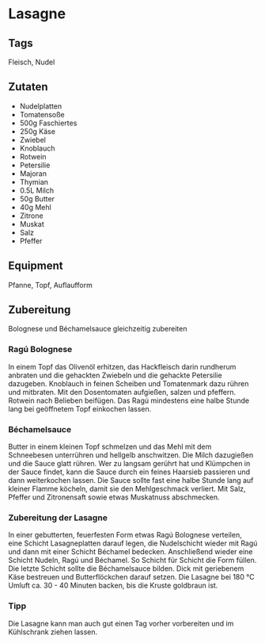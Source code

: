 # Lasagne

## Tags

Fleisch, Nudel

## Zutaten

- Nudelplatten
- Tomatensoße
- 500g Faschiertes
- 250g Käse
- Zwiebel
- Knoblauch
- Rotwein
- Petersilie
- Majoran
- Thymian
- 0.5L Milch
- 50g Butter
- 40g Mehl
- Zitrone
- Muskat
- Salz
- Pfeffer

## Equipment

Pfanne, Topf, Auflaufform

## Zubereitung

Bolognese und Béchamelsauce gleichzeitig zubereiten

### Ragú Bolognese

In einem Topf das Olivenöl erhitzen, das Hackfleisch darin rundherum anbraten und die gehackten Zwiebeln und die gehackte Petersilie dazugeben.
Knoblauch in feinen Scheiben und Tomatenmark dazu rühren und mitbraten.
Mit den Dosentomaten aufgießen, salzen und pfeffern. Rotwein nach Belieben beifügen.
Das Ragú mindestens eine halbe Stunde lang bei geöffnetem Topf einkochen lassen.

### Béchamelsauce

Butter in einem kleinen Topf schmelzen und das Mehl mit dem Schneebesen unterrühren und hellgelb anschwitzen.
Die Milch dazugießen und die Sauce glatt rühren.
Wer zu langsam gerührt hat und Klümpchen in der Sauce findet, kann die Sauce durch ein feines Haarsieb passieren und dann weiterkochen lassen.
Die Sauce sollte fast eine halbe Stunde lang auf kleiner Flamme köcheln, damit sie den Mehlgeschmack verliert.
Mit Salz, Pfeffer und Zitronensaft sowie etwas Muskatnuss abschmecken.
	
### Zubereitung der Lasagne

In einer gebutterten, feuerfesten Form etwas Ragú Bolognese verteilen, eine Schicht Lasagneplatten darauf legen,
die Nudelschicht wieder mit Ragú und dann mit einer Schicht Béchamel bedecken.
Anschließend wieder eine Schicht Nudeln, Ragú und Béchamel.
So Schicht für Schicht die Form füllen.
Die letzte Schicht sollte die Béchamelsauce bilden.
Dick mit geriebenem Käse bestreuen und Butterflöckchen darauf setzen.
Die Lasagne bei 180 °C Umluft ca. 30 - 40 Minuten backen, bis die Kruste goldbraun ist.

### Tipp

Die Lasagne kann man auch gut einen Tag vorher vorbereiten und im Kühlschrank ziehen lassen.